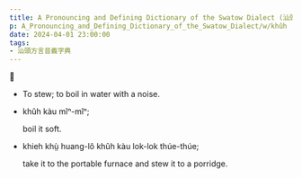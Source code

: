 ```yaml
---
title: A Pronouncing and Defining Dictionary of the Swatow Dialect (汕頭方言音義字典) / khûh
p: A_Pronouncing_and_Defining_Dictionary_of_the_Swatow_Dialect/w/khûh
date: 2024-04-01 23:00:00
tags: 
- 汕頭方言音義字典
---
```



**𠔠**
- To stew; to boil in water with a noise.

- khûh kàu mîⁿ-mîⁿ;

  boil it soft.

- khieh khṳ̀ huang-lô khûh kàu lok-lok thúe-thúe;

  take it to the portable furnace and stew it to a porridge.